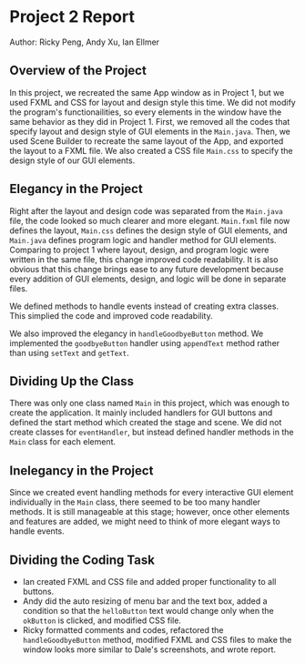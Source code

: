# Project 2 Report

Author: Ricky Peng, Andy Xu, Ian Ellmer

## Overview of the Project
In this project, we recreated the same App window as in Project 1, but we used FXML and CSS for layout and design style this time. We did not modify the program's functionailities, so every elements in the window have the same behavior as they did in Project 1. First, we removed all the codes that specify layout and design style of GUI elements in the ``Main.java``. Then, we used Scene Builder to recreate the same layout of the App, and exported the layout to a FXML file. We also created a CSS file ``Main.css`` to specify the design style of our GUI elements.

## Elegancy in the Project
Right after the layout and design code was separated from the ``Main.java`` file, the code looked so much clearer and more elegant. ``Main.fxml`` file now defines the layout, ``Main.css`` defines the design style of GUI elements, and ``Main.java`` defines program logic and handler method for GUI elements. Comparing to project 1 where layout, design, and program logic were written in the same file, this change improved code readability. It is also obvious that this change brings ease to any future development because every addition of GUI elements, design, and logic will be done in separate files.

We defined methods to handle events instead of creating extra classes. This simplied the code and improved code readability.

We also improved the elegancy in ``handleGoodbyeButton`` method. We implemented the ``goodbyeButton`` handler using ``appendText`` method rather than using ``setText`` and ``getText``.

## Dividing Up the Class
There was only one class named ``Main`` in this project, which was enough to create the application. It mainly included handlers for GUI buttons and defined the start method which created the stage and scene. We did not create classes for ``eventHandler``, but instead defined handler methods in the ``Main`` class for each element.

## Inelegancy in the Project
Since we created event handling methods for every interactive GUI element individually in the ``Main`` class, there seemed to be too many handler methods. It is still manageable at this stage; however, once other elements and features are added, we might need to think of more elegant ways to handle events.

## Dividing the Coding Task
* Ian created FXML and CSS file and added proper functionality to all buttons.
* Andy did the auto resizing of menu bar and the text box, added a condition so that the ``helloButton`` text would change only when the ``okButton`` is clicked, and modified CSS file.
* Ricky formatted comments and codes, refactored the ``handleGoodbyeButton`` method, modified FXML and CSS files to make the window looks more similar to Dale's screenshots, and wrote report.